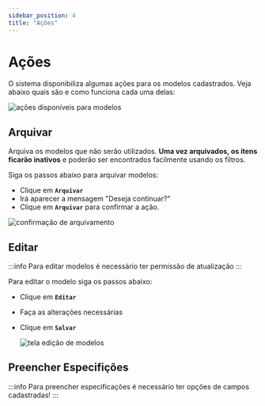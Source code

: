 ```yaml
---
sidebar_position: 4
title: "Ações"
---
```


# Ações

O sistema disponibiliza algumas ações para os modelos cadastrados. Veja abaixo quais são e como funciona cada uma delas:

![ações disponíveis para modelos](/img/images/acoes_modelos.png)

## Arquivar

Arquiva os modelos que não serão utilizados. **Uma vez arquivados, os itens ficarão inativos** e poderão ser encontrados facilmente usando os filtros.

Siga os passos abaixo para arquivar modelos:

- Clique em **`Arquivar`**
- Irá aparecer a mensagem "Deseja continuar?"
- Clique em **`Arquivar`** para confirmar a ação.

![confirmação de arquivamento](/img/images/confirmacao_arquivar.png)

## Editar

:::info
Para editar modelos é necessário ter permissão de atualização
:::

Para editar o modelo siga os passos abaixo:

- Clique em **`Editar`**
- Faça as alterações necessárias
- Clique em **`Salvar`**

  ![tela edição de modelos](/img/images/editar_modelo.png)

## Preencher Especifições

:::info
Para preencher especificações é necessário ter opções de campos cadastradas!
:::
